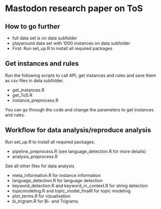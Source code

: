 # Mastodon research paper on ToS

## How to go further
* full data set is on data subfolder
* playaround data set with 1000 instances on data subfolder
* First: Run set_up.R to install all required packages

## Get instances and rules
Run the following scripts to call API, get instances and rules and save them as csv files in data subfolder.

* get_instances.R
* get_ToS.R
* instance_preprocess.R

You can go through the code and change the parameters to get instances and rules. 

## Workflow for data analysis/reproduce analysis
Run set_up.R to install all required packages. 

* pipeline_preprocess.R (see language_detection.R for more details)
* analysis_preprocess.R

See all other files for data analysis

* meta_information.R for instance information
* language_detection.R for language detection
* keyword_detection.R and keyword_in_context.R for string detection
* topicmodeling.R and topic_model_finalR for topic modeling
* plot_terms.R for vizualisation
* bi_trigram.R for Bi- and Trigrams. 
